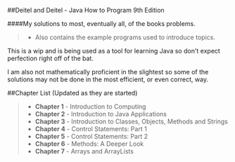 ##Deitel and Deitel - Java How to Program 9th Edition

####My solutions to most, eventually all, of the books problems.
> - Also contains the example programs used to introduce topics.

This is a wip and is being used as a tool for learning Java so don't expect
perfection right off of the bat.

I am also not mathematically proficient in the slightest so some of the
solutions may not be done in the most efficient, or even correct, way.

##Chapter List (Updated as they are started)

> - **Chapter 1** - Introduction to Computing
> - **Chapter 2** - Introduction to Java Applications
> - **Chapter 3** - Introduction to Classes, Objects, Methods and Strings
> - **Chapter 4** - Control Statements: Part 1
> - **Chapter 5** - Control Statements: Part 2
> - **Chapter 6** - Methods: A Deeper Look
> - **Chapter 7** - Arrays and ArrayLists
